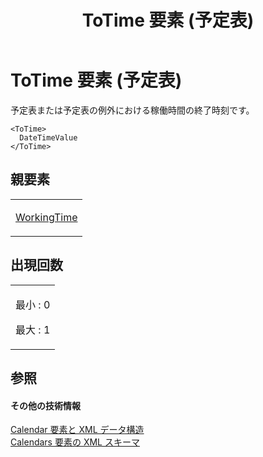 ﻿---
title: ToTime 要素 (予定表)
TOCTitle: ToTime 要素
ms:assetid: 3a232cf1-d34e-4d0e-b584-cea0c67ba03f
ms:mtpsurl: https://msdn.microsoft.com/ja-jp/library/Bb968466(v=office.12)
ms:contentKeyID: 16735178
ms.date: 06/30/2008
mtps_version: v=office.12
ms.translationtype: HT
---

# ToTime 要素 (予定表)

予定表または予定表の例外における稼働時間の終了時刻です。

    <ToTime>
      DateTimeValue
    </ToTime>

## 親要素

<table>
<colgroup>
<col style="width: 100%" />
</colgroup>
<tbody>
<tr class="odd">
<td><p><a href="workingtime-element-calendar.md">WorkingTime</a></p></td>
</tr>
</tbody>
</table>


## 出現回数


<table>
<colgroup>
<col style="width: 100%" />
</colgroup>
<tbody>
<tr class="odd">
<td><p>最小 : 0</p>
<p>最大 : 1</p></td>
</tr>
</tbody>
</table>


## 参照

#### その他の技術情報

[Calendar 要素と XML データ構造](calendar-elements-and-xml-structure.md)  
[Calendars 要素の XML スキーマ](xml-schema-for-the-calendars-element.md)

